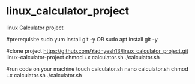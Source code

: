 # linux_calculator_project

linux Calculator project 

#prerequisite
sudo yum install git -y
OR
sudo apt install git -y 

#clone project
https://github.com/Yadnyesh13/linux_calculator_project.git
linux-calculator-project
chmod +x calculator.sh 
./calculator.sh 

#run code on your machine
touch calculator.sh
nano calculator.sh 
chmod +x calculator.sh 
./calculator.sh 
